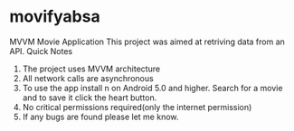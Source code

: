 # movifyabsa
MVVM Movie Application
This project was aimed at retriving data from an API.
Quick Notes

1. The project uses MVVM architecture
2. All network calls are asynchronous 
3. To use the app install n on Android 5.0 and higher. Search for a movie and to save it click the heart button.
4. No critical permissions required(only the internet permission)
5. If any bugs are found please let me know.

